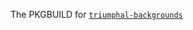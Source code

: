 The PKGBUILD for [`triumphal-backgrounds`](https://gtihub.com/triumphal-arch/triumphal-backgrounds)
